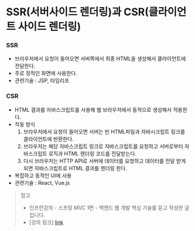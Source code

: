 # SSR(서버사이드 렌더링)과 CSR(클라이언트 사이드 렌더링)

### SSR
* 브라우저에서 요청이 들어오면 서버쪽에서 최종 HTML을 생성해서 클라이언트에 전달한다. 
* 주로 정적인 화면에 사용한다.
* 관련기술 : JSP, 타임리프

### CSR
* HTML 결과를 자바스크립트를 사용해 웹 브라우저에서 동적으로 생성해서 적용한다. 
* 작동 방식 
    1. 브라우저에서 요청이 들어오면 서버는 빈 HTML파일과 자바시크립트 링크를 클라이언트에 반환한다.
    2. 브라우저는 해당 자바스크립트 링크로 자바스크립트를 요청하고 서버로부터 자바스크립트 로직과 HTML 렌더링 코드를 전달받는다.
    3. 다시 브라우저는 HTTP API로 서버에 데이터를 요청하고 데이터를 전달 받게 되면 자바스크립트로 HTML 결과를 렌더링 한다.
* 복잡하고 동적인 UI에 사용
* 관련기술 : React, Vue.js

> 참고
> * 인프런강의 - 스프링 MVC 1편 - 백엔드 웹 개발 핵심 기술를 듣고 작성한 글입니다.
> * [강의 링크] [link]

[link]: https://www.inflearn.com/course/%EC%8A%A4%ED%94%84%EB%A7%81-mvc-1/dashboard

